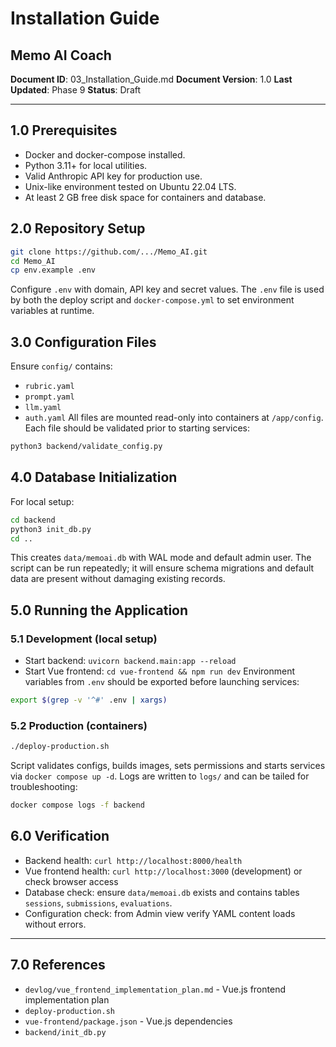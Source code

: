 # Installation Guide
## Memo AI Coach

**Document ID**: 03_Installation_Guide.md
**Document Version**: 1.0
**Last Updated**: Phase 9
**Status**: Draft

---

## 1.0 Prerequisites
- Docker and docker-compose installed.
- Python 3.11+ for local utilities.
- Valid Anthropic API key for production use.
- Unix-like environment tested on Ubuntu 22.04 LTS.
- At least 2 GB free disk space for containers and database.

## 2.0 Repository Setup
```bash
git clone https://github.com/.../Memo_AI.git
cd Memo_AI
cp env.example .env
```
Configure `.env` with domain, API key and secret values.
The `.env` file is used by both the deploy script and `docker-compose.yml` to set environment variables at runtime.

## 3.0 Configuration Files
Ensure `config/` contains:
- `rubric.yaml`
- `prompt.yaml`
- `llm.yaml`
- `auth.yaml`
All files are mounted read-only into containers at `/app/config`.
Each file should be validated prior to starting services:
```bash
python3 backend/validate_config.py
```

## 4.0 Database Initialization
For local setup:
```bash
cd backend
python3 init_db.py
cd ..
```
This creates `data/memoai.db` with WAL mode and default admin user.
The script can be run repeatedly; it will ensure schema migrations and default data are present without damaging existing records.

## 5.0 Running the Application
### 5.1 Development (local setup)
- Start backend: `uvicorn backend.main:app --reload`
- Start Vue frontend: `cd vue-frontend && npm run dev`
Environment variables from `.env` should be exported before launching services:
```bash
export $(grep -v '^#' .env | xargs)
```

### 5.2 Production (containers)
```bash
./deploy-production.sh
```
Script validates configs, builds images, sets permissions and starts services via `docker compose up -d`.
Logs are written to `logs/` and can be tailed for troubleshooting:
```bash
docker compose logs -f backend
```

## 6.0 Verification
- Backend health: `curl http://localhost:8000/health`
- Vue frontend health: `curl http://localhost:3000` (development) or check browser access
- Database check: ensure `data/memoai.db` exists and contains tables `sessions`, `submissions`, `evaluations`.
- Configuration check: from Admin view verify YAML content loads without errors.

---

## 7.0 References
- `devlog/vue_frontend_implementation_plan.md` - Vue.js frontend implementation plan
- `deploy-production.sh`
- `vue-frontend/package.json` - Vue.js dependencies
- `backend/init_db.py`
